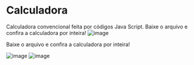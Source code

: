 # Calculadora
Calculadora convencional feita por códigos Java Script.
Baixe o arquivo e confira a calculadora por inteira!
![image](https://user-images.githubusercontent.com/107360437/221448504-7990eda3-5f88-4b3e-9486-37265ba07390.png)

Baixe o arquivo e confira a calculadora por inteira!

![image](https://user-images.githubusercontent.com/107360437/221448665-1e7fbb1e-d56a-4cf1-9f37-adde4d346b54.png)
![image](https://user-images.githubusercontent.com/107360437/221448611-08ae2287-67ba-42c9-9275-086f55b3e1b3.png)

